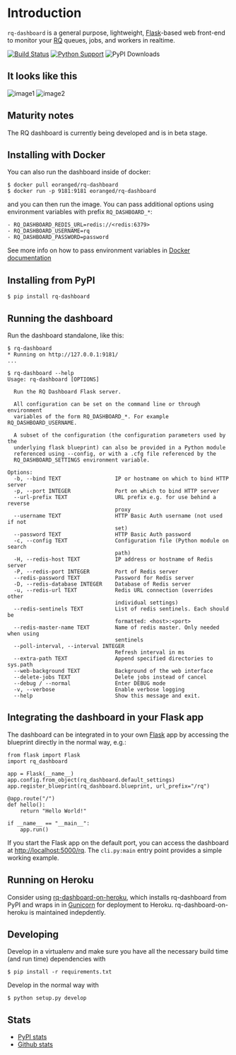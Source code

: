 Introduction
============

`rq-dashboard` is a general purpose, lightweight,
[Flask](http://flask.pocoo.org/)-based web front-end to monitor your
[RQ](http://python-rq.org/) queues, jobs, and workers in realtime.

[![Build
Status](https://travis-ci.org/eoranged/rq-dashboard.svg?branch=master)](https://travis-ci.org/eoranged/rq-dashboard)
[![Python
Support](https://img.shields.io/pypi/pyversions/rq-dashboard.svg)](https://pypi.python.org/pypi/rq-dashboard)
![PyPI Downloads](https://img.shields.io/pypi/dw/rq-dashboard)

It looks like this
------------------

![image1](https://i.imgur.com/XGmoKQA.png)
![image2](https://i.imgur.com/nStM6H7.png?1)

Maturity notes
--------------

The RQ dashboard is currently being developed and is in beta stage.

Installing with Docker
----------------------

You can also run the dashboard inside of docker:

``` {.console}
$ docker pull eoranged/rq-dashboard
$ docker run -p 9181:9181 eoranged/rq-dashboard
```

and you can then run the image. You can pass additional options using
environment variables with prefix `RQ_DASHBOARD_*`:

    - RQ_DASHBOARD_REDIS_URL=redis://<redis:6379>
    - RQ_DASHBOARD_USERNAME=rq
    - RQ_DASHBOARD_PASSWORD=password

See more info on how to pass environment variables in [Docker documentation](https://docs.docker.com/engine/reference/commandline/run/#set-environment-variables--e---env---env-file)

Installing from PyPI
--------------------

``` {.console}
$ pip install rq-dashboard
```

Running the dashboard
---------------------

Run the dashboard standalone, like this:

``` {.console}
$ rq-dashboard
* Running on http://127.0.0.1:9181/
...
```

``` {.console}
$ rq-dashboard --help
Usage: rq-dashboard [OPTIONS]

  Run the RQ Dashboard Flask server.

  All configuration can be set on the command line or through environment
  variables of the form RQ_DASHBOARD_*. For example RQ_DASHBOARD_USERNAME.

  A subset of the configuration (the configuration parameters used by the
  underlying flask blueprint) can also be provided in a Python module
  referenced using --config, or with a .cfg file referenced by the
  RQ_DASHBOARD_SETTINGS environment variable.

Options:
  -b, --bind TEXT                 IP or hostname on which to bind HTTP server
  -p, --port INTEGER              Port on which to bind HTTP server
  --url-prefix TEXT               URL prefix e.g. for use behind a reverse
                                  proxy
  --username TEXT                 HTTP Basic Auth username (not used if not
                                  set)
  --password TEXT                 HTTP Basic Auth password
  -c, --config TEXT               Configuration file (Python module on search
                                  path)
  -H, --redis-host TEXT           IP address or hostname of Redis server
  -P, --redis-port INTEGER        Port of Redis server
  --redis-password TEXT           Password for Redis server
  -D, --redis-database INTEGER    Database of Redis server
  -u, --redis-url TEXT            Redis URL connection (overrides other
                                  individual settings)
  --redis-sentinels TEXT          List of redis sentinels. Each should be
                                  formatted: <host>:<port>
  --redis-master-name TEXT        Name of redis master. Only needed when using
                                  sentinels
  --poll-interval, --interval INTEGER
                                  Refresh interval in ms
  --extra-path TEXT               Append specified directories to sys.path
  --web-background TEXT           Background of the web interface
  --delete-jobs TEXT              Delete jobs instead of cancel
  --debug / --normal              Enter DEBUG mode
  -v, --verbose                   Enable verbose logging
  --help                          Show this message and exit.
```

Integrating the dashboard in your Flask app
-------------------------------------------

The dashboard can be integrated in to your own [Flask](http://flask.pocoo.org/) app by accessing the blueprint directly in the normal way, e.g.:

``` {.python}
from flask import Flask
import rq_dashboard

app = Flask(__name__)
app.config.from_object(rq_dashboard.default_settings)
app.register_blueprint(rq_dashboard.blueprint, url_prefix="/rq")

@app.route("/")
def hello():
    return "Hello World!"

if __name__ == "__main__":
    app.run()
```

If you start the Flask app on the default port, you can access the
dashboard at <http://localhost:5000/rq>. The `cli.py:main` entry point
provides a simple working example.

Running on Heroku
-----------------

Consider using
[rq-dashboard-on-heroku](https://github.com/metabolize/rq-dashboard-on-heroku),
which installs rq-dashboard from PyPI and wraps in in
[Gunicorn](https://gunicorn.org) for deployment to Heroku.
rq-dashboard-on-heroku is maintained indepdently.

Developing
----------

Develop in a virtualenv and make sure you have all the necessary build
time (and run time) dependencies with

    $ pip install -r requirements.txt

Develop in the normal way with

    $ python setup.py develop

Stats
-----

-   [PyPI stats](https://pypistats.org/packages/rq-dashboard)
-   [Github stats](https://github.com/eoranged/rq-dashboard/graphs/traffic)
